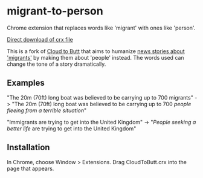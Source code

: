 migrant-to-person
=============

Chrome extension that replaces words like 'migrant' with ones like 'person'.

[Direct download of crx file](https://github.com/krisnoble/migrant-to-person/blob/master/MigrantToPerson.crx?raw=true)

This is a fork of [Cloud to Butt](https://github.com/panicsteve/cloud-to-butt) that aims to humanize [news stories about 'migrants'](http://www.bbc.co.uk/news/world-europe-32377768) by making them about 'people' instead. The words used can change the tone of a story dramatically.

Examples
------------
"The 20m (70ft) long boat was believed to be carrying up to 700 migrants" -> "The 20m (70ft) long boat was believed to be carrying up to 700 *people fleeing from a terrible situation*"

"Immigrants are trying to get into the United Kingdom" -> "*People seeking a better life* are trying to get into the United Kingdom"

Installation
------------

In Chrome, choose Window > Extensions.  Drag CloudToButt.crx into the page that appears.